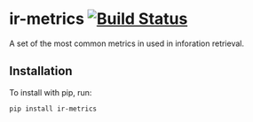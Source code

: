 # ir-metrics [![Build Status](https://travis-ci.com/kqf/ir-metrics.svg?branch=master)](https://travis-ci.com/kqf/ir-metrics)

A set of the most common metrics in used in inforation retrieval.


## Installation
To install with pip, run:

```
pip install ir-metrics
```
